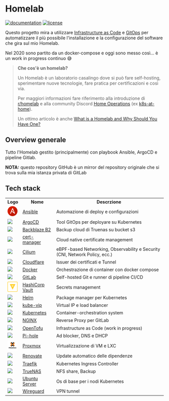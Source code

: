 # Homelab

[![documentation](https://img.shields.io/website?label=document&logo=gitbook&logoColor=white&style=flat-square&url=https%3A%2F%2Fhomelab.ildoc.it)](https://homelab.ildoc.it)
[![license](https://img.shields.io/github/license/ildoc/homelab?style=flat-square&logo=gnu&logoColor=white)](https://www.gnu.org/licenses/gpl-3.0.html)

Questo progetto mira a utilizzare [Infrastructure as Code](https://en.wikipedia.org/wiki/Infrastructure_as_code) e [GitOps](https://www.weave.works/technologies/gitops) per automatizzare il più possibile l'installazione e la configurazione del software che gira sul mio Homelab.

Nel 2020 sono partito da un docker-compose e oggi sono messo così... è un work in progress continuo 😅

> **Che cos'è un homelab?**
>
> Un Homelab è un laboratorio casalingo dove si può fare self-hosting, sperimentare nuove tecnologie, fare pratica per certificazioni e così via.
>
> Per maggiori informazioni fare riferimento alla introduzione di [r/homelab](https://www.reddit.com/r/homelab/wiki/introduction) e alla community Discord [Home Operations](https://discord.gg/home-operations) (ex [k8s-at-home](https://k8s-at-home.com)).
>
> Un ottimo articolo è anche [What is a Homelab and Why Should You Have One?](https://linuxhandbook.com/homelab/) 


## Overview generale

Tutto l'Homelab gestito (principalmente) con playbook Ansible, ArgoCD e pipeline Gitlab.

**NOTA:** questo repository GitHub è un mirror del repository originale che si trova sulla mia istanza privata di GitLab

## Tech stack

<table>
    <tr>
        <th>Logo</th>
        <th>Nome</th>
        <th>Descrzione</th>
    </tr>
    <tr>
        <td><img width="32" src="https://github.com/ansible/logos/raw/main/vscode-ansible-logo/vscode-ansible.png"></td>
        <td><a href="https://www.ansible.com">Ansible</a></td>
        <td>Automazione di deploy e configurazioni</td>
    </tr>
    <tr>
        <td><img width="32" src="https://avatars.githubusercontent.com/u/30269780"></td>
        <td><a href="https://argoproj.github.io/cd">ArgoCD</a></td>
        <td>Tool GitOps per deployare su Kubernetes</td>
    </tr>
    <tr>
        <td><img width="32" src="https://www.backblaze.com/blog/wp-content/uploads/2017/12/backblaze_icon_transparent-150x150.png"></td>
        <td><a href="https://www.backblaze.com">Backblaze B2</a></td>
        <td>Backup cloud di Truenas su bucket s3</td>
    </tr>
    <tr>
        <td><img width="32" src="https://github.com/jetstack/cert-manager/raw/master/logo/logo.png"></td>
        <td><a href="https://cert-manager.io">cert-manager</a></td>
        <td>Cloud native certificate management</td>
    </tr>
    <tr>
        <td><img width="32" src="https://avatars.githubusercontent.com/u/21054566?s=200&v=4"></td>
        <td><a href="https://cilium.io">Cilium</a></td>
        <td>eBPF-based Networking, Observability e Security (CNI, Network Policy, ecc.)</td>
    </tr>
    <tr>
        <td><img width="32" src="https://avatars.githubusercontent.com/u/314135?s=200&v=4"></td>
        <td><a href="https://www.cloudflare.com">Cloudflare</a></td>
        <td>Issuer dei certificati e Tunnel</td>
    </tr>
    <tr>
        <td><img width="32" src="https://www.docker.com/wp-content/uploads/2022/03/Moby-logo.png"></td>
        <td><a href="https://www.docker.com">Docker</a></td>
        <td>Orchestrazione di container con docker compose</td>
    </tr>
    <tr>
        <td><img width="32" src="https://images.ctfassets.net/xz1dnu24egyd/1IRkfXmxo8VP2RAE5jiS1Q/ea2086675d87911b0ce2d34c354b3711/gitlab-logo-500.png"></td>
        <td><a href="https://gitlab.com">GitLab</a></td>
        <td>Self-hosted Git e runner di pipeline CI/CD</td>
    </tr>
    <tr>
        <td><img width="32" src="https://raw.githubusercontent.com/ildoc/homelab/refs/heads/main/docs/assets/images/vault_logo.png"></td>
        <td><a href="https://www.hashicorp.com/en/products/vault">HashiCorp Vault</a></td>
        <td>Secrets management</td>
    </tr>
    <tr>
        <td><img width="32" src="https://helm.sh/img/helm.svg"></td>
        <td><a href="https://helm.sh">Helm</a></td>
        <td>Package manager per Kubernetes</td>
    </tr>
    <tr>
        <td><img width="32" src="https://kube-vip.io/images/kube-vip.png"></td>
        <td><a href="https://kube-vip.io">kube-vip</a></td>
        <td>Virtual IP e load balancer</td>
    </tr>
    <tr>
        <td><img width="32" src="https://avatars.githubusercontent.com/u/13629408"></td>
        <td><a href="https://kubernetes.io">Kubernetes</a></td>
        <td>Container-orchestration system</td>
    </tr>
    <tr>
        <td><img width="32" src="https://avatars.githubusercontent.com/u/1412239?s=200&v=4"></td>
        <td><a href="https://www.nginx.com">NGINX</a></td>
        <td>Reverse Proxy per GitLab</td>
    </tr>
    <tr>
        <td><img width="32" src="https://avatars.githubusercontent.com/u/142061836?s=200&v=4"></td>
        <td><a href="https://opentofu.org/">OpenTofu</a></td>
        <td>Infrastructure as Code (work in progress)</td>
    </tr>
    <tr>
        <td><img width="32" src="https://wp-cdn.pi-hole.net/wp-content/uploads/2016/12/Vortex-R.png"></td>
        <td><a href="https://pi-hole.net/">Pi-hole</a></td>
        <td>Ad blocker, DNS e DHCP</td>
    </tr>
    <tr>
        <td><img width="32" src="https://raw.githubusercontent.com/ildoc/homelab/refs/heads/main/docs/assets/images/proxmox_logo.png"></td>
        <td><a href="https://www.proxmox.com">Proxmox</a></td>
        <td>Virtualizzazione di VM e LXC</td>
    </tr>
    <tr>
        <td><img width="32" src="https://docs.renovatebot.com/assets/images/logo.png"></td>
        <td><a href="https://docs.renovatebot.com/">Renovate</a></td>
        <td>Update automatico delle dipendenze</td>
    </tr>
    <tr>
        <td><img width="32" src="https://avatars.githubusercontent.com/u/14280338?s=200&v=4"></td>
        <td><a href="https://doc.traefik.io/traefik/">Traefik</a></td>
        <td>Kubernetes Ingress Controller</td>
    </tr>
    <tr>
        <td><img width="32" src="https://avatars.githubusercontent.com/u/53482242?s=200&v=4"></td>
        <td><a href="https://www.truenas.com/">TrueNAS</a></td>
        <td>NFS share, Backup</td>
    </tr>
    <tr>
        <td><img width="32" src="https://upload.wikimedia.org/wikipedia/commons/1/16/Ubuntu_and_Ubuntu_Server_Icon.png"></td>
        <td><a href="https://ubuntu.com/server">Ubuntu Server</a></td>
        <td>Os di base per i nodi Kubernetes</td>
    </tr>
    <tr>
        <td><img width="32" src="https://avatars.githubusercontent.com/u/13991055?s=200&v=4"></td>
        <td><a href="https://www.wireguard.com">Wireguard</a></td>
        <td>VPN tunnel</td>
    </tr>
</table>
